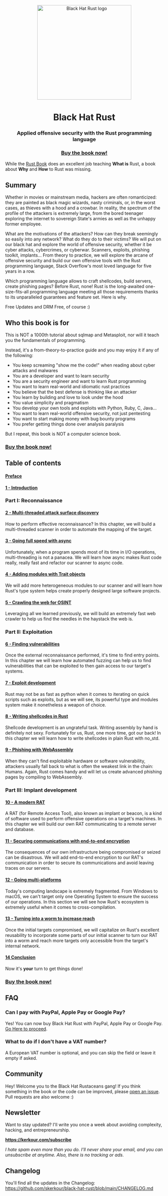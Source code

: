 <p align="center">
  <a href="https://kerkour.com/black-hat-rust" target="_blank" rel="noopener"><img alt="Black Hat Rust logo" src="./black_hat_rust_cover.png" height="300" /></a>
  <h1 align="center">Black Hat Rust</h1>
  <h3 align="center">Applied offensive security with the Rust programming language</h3>
  <h3 align="center">
    <a href="https://kerkour.com/black-hat-rust">Buy the book now!</a>
  </h3>
</p>

While the [Rust Book](https://doc.rust-lang.org/book/) does an excellent job teaching **What is** Rust, a book about **Why** and **How** to Rust was missing.


## Summary

Whether in movies or mainstream media, hackers are often romanticized: they are painted as black magic wizards, nasty criminals, or, in the worst cases, as thieves with a hood and a crowbar.
In reality, the spectrum of the profile of the attackers is extremely large, from the bored teenager exploring the internet to sovereign State's armies as well as the unhappy former employee.

What are the motivations of the attackers? How can they break seemingly so easily into any network? What do they do to their victims?
We will put on our black hat and explore the world of offensive security, whether it be cyber attacks, cybercrimes, or cyberwar.
Scanners, exploits, phishing toolkit, implants... From theory to practice, we will explore the arcane of offensive security and build our own offensive tools with the Rust programming language, Stack Overflow's most loved language for five years in a row.


Which programming language allows to craft shellcodes, build servers, create phishing pages? Before Rust, none! Rust is the long-awaited one-size-fits-all programming language meeting all those requirements thanks to its unparalleled guarantees and feature set. Here is why.

<!--
The security programming field is defined by its extremely large scope (from shellcodes to servers and web apps). Rust is the long-awaited one-size-fits-all programming language meeting all those requirements thanks to its unparalleled guarantees and feature set. Here is why.


Rust is turning a new page in the history of programming languages by providing unparalleled guarantees and features, whether it be for defensive or offensive security. I will venture to say that Rust is the long awaited one-size-fits-all programming language. Here is why. -->

Free Updates and DRM Free, of course :)

## Who this book is for

This is NOT a 1000th tutorial about sqlmap and Metasploit, nor will it teach you the fundamentals of programming.

Instead, it's a from-theory-to-practice guide and you may enjoy it if any of the following:

- You keep screaming "show me the code!" when reading about cyber attacks and malwares
- You are a developer and want to learn security
- You are a security engineer and want to learn Rust programming
- You want to learn real-world and idiomatic rust practices
- You believe that the best defense is thinking like an attacker
- You learn by building and love to look under the hood
- You value simplicity and pragmatism
- You develop your own tools and exploits with Python, Ruby, C, Java...
- You want to learn real-world offensive security, not just pentesting
- You want to start making money with bug bounty programs
- You prefer getting things done over analysis paralysis


But I repeat, this book is NOT a computer science book.


<h3>
  <a href="https://kerkour.com/black-hat-rust">Buy the book now!</a>
</h3>


## Table of contents

#### [Preface](https://kerkour.com/black-hat-rust/0)

#### [1 - Introduction](https://kerkour.com/black-hat-rust/1)

### Part I: Reconnaissance

#### [2 - Multi-threaded attack surface discovery](https://kerkour.com/black-hat-rust/2)
How to perform effective reconnaissance? In this chapter, we will build a multi-threaded scanner in order to automate the mapping of the target.

#### [3 - Going full speed with async](https://kerkour.com/black-hat-rust/3)
Unfortunately, when a program spends most of its time in I/O operations, multi-threading is not a panacea. We will learn how async makes Rust code really, really fast and refactor our scanner to async code.

#### [4 - Adding modules with Trait objects](https://kerkour.com/black-hat-rust/4)
We will add more heterogeneous modules to our scanner and will learn how Rust's type system helps create properly designed large software projects.

#### [5 - Crawling the web for OSINT](https://kerkour.com/black-hat-rust/5)
Leveraging all we learned previously, we will build an extremely fast web crawler to help us find the needles in the haystack the web is.


### Part II: Exploitation

#### [6 - Finding vulnerabilities](https://kerkour.com/black-hat-rust/6)
Once the external reconnaissance performed, it's time to find entry points. In this chapter we will learn how automated fuzzing can help us to find vulnerabilities that can be exploited to then gain access to our target's systems.

#### [7 - Exploit development](https://kerkour.com/black-hat-rust/7)
Rust may not be as fast as python when it comes to iterating on quick scripts such as exploits, but as we will see, its powerful type and modules system make it nonetheless a weapon of choice.

#### [8 - Writing shellcodes in Rust](https://kerkour.com/black-hat-rust/8)
Shellcode development is an ungrateful task. Writing assembly by hand is definitely not sexy. Fortunately for us, Rust, one more time, got our back! In this chapter we will learn how to write shellcodes in plain Rust with no_std.

#### [9 - Phishing with WebAssembly](https://kerkour.com/black-hat-rust/9)
When they can't find exploitable hardware or software vulnerability, attackers usually fall back to what is often the weakest link in the chain: Humans.
Again, Rust comes handy and will let us create advanced phishing pages by compiling to WebAssembly.



### Part III: Implant development

#### [10 - A modern RAT](https://kerkour.com/black-hat-rust/10)
A RAT (for Remote Access Tool), also known as implant or beacon, is a kind of software used to perform offensive operations on a target's machines. In this chapter we will build our own RAT communicating to a remote server and database.

#### [11 - Securing communications with end-to-end encryption](https://kerkour.com/black-hat-rust/11)
The consequences of our own infrastructure being compromised or seized can be disastrous. We will add end-to-end encryption to our RAT's communication in order to secure its communications and avoid leaving traces on our servers.

#### [12 - Going multi-platforms](https://kerkour.com/black-hat-rust/12)
Today's computing landscape is extremely fragmented. From Windows to macOS, we can't target only one Operating System to ensure the success of our operations. In this section we will see how Rust's ecosystem is extremely useful when it comes to cross-compilation.

#### [13 - Turning into a worm to increase reach](https://kerkour.com/black-hat-rust/13)
Once the initial targets compromised, we will capitalize on Rust's excellent reusability to incorporate some parts of our initial scanner to turn our RAT into a worm and reach more targets only accessible from the target's internal network.

#### [14 Conclusion](https://kerkour.com/black-hat-rust/14)
Now it's **your** turn to get things done!

<h3>
  <a href="https://kerkour.com/black-hat-rust">Buy the book now!</a>
</h3>


## FAQ


### Can I pay with PayPal, Apple Pay or Google Pay?

Yes! You can now buy Black Hat Rust with PayPal, Apple Pay or Google Pay. [Go Here to proceed](https://kerkour.com/black-hat-rust).

<!-- ### The book is too expensive!

Black Hat Rust is designed to save you a lot of time in your learning journey of Rust and offensive security.
The maths are simple: if the book saves you 20 hours, and you are paid 25$ / hour, you just saved 25 * 18 = 450$

Of course, I expect that the book will save you even more time! -->


### What to do if I don't have a VAT number?

A European VAT number is optional, and you can skip the field or leave it empty if asked.




<!-- ## Getting started

**Knowledge has no value if you don't practice!**

Where to start? I've got you covered! I've extracted the security scanner we build in the book from chapters 2, 3, 4, and 7 into [phaser](https://github.com/skerkour/phaser): an automated attack surface mapper and vulnerability scanner.

You can then contribute to your first Rust security project or participate in your first bug bounty program. -->


## Community

Hey! Welcome you to the Black Hat Rustaceans gang! If you think something in the book or the code can be improved, please [open an issue](https://github.com/skerkour/black-hat-rust/issues). Pull requests are also welcome :)


## Newsletter

Want to stay updated? I'll write you once a week about avoiding complexity, hacking, and entrepreneurship.

**https://kerkour.com/subscribe**

*I hate spam even more than you do. I'll never share your email, and you can unsubscribe at anytime. Also, there is no tracking or ads.*


## Changelog

You'll find all the updates in the Changelog: https://github.com/skerkour/black-hat-rust/blob/main/CHANGELOG.md
